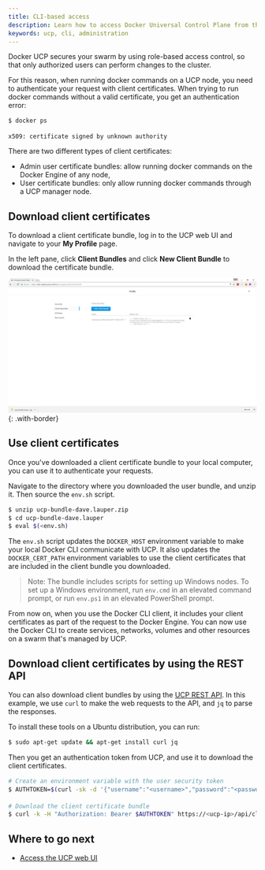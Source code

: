 ```yaml
---
title: CLI-based access
description: Learn how to access Docker Universal Control Plane from the CLI.
keywords: ucp, cli, administration
---
```


Docker UCP secures your swarm by using role-based access control,
so that only authorized users can perform changes to the cluster.

For this reason, when running docker commands on a UCP node, you need to
authenticate your request with client certificates. When trying to run docker
commands without a valid certificate, you get an authentication error:

```none
$ docker ps

x509: certificate signed by unknown authority
```

There are two different types of client certificates:

* Admin user certificate bundles: allow running docker commands on the
  Docker Engine of any node,
* User certificate bundles: only allow running docker commands through a UCP
  manager node.

## Download client certificates

To download a client certificate bundle, log in to the UCP web UI and
navigate to your **My Profile** page.

In the left pane, click **Client Bundles** and click **New Client Bundle**
to download the certificate bundle.

![](../../images/cli-based-access-1.png){: .with-border}

## Use client certificates

Once you've downloaded a client certificate bundle to your local computer, you
can use it to authenticate your requests.

Navigate to the directory where you downloaded the user bundle, and unzip it.
Then source the `env.sh` script.

```bash
$ unzip ucp-bundle-dave.lauper.zip
$ cd ucp-bundle-dave.lauper
$ eval $(<env.sh)
```

The `env.sh` script updates the `DOCKER_HOST` environment variable to make your
local Docker CLI communicate with UCP. It also updates the `DOCKER_CERT_PATH`
environment variables to use the client certificates that are included in the
client bundle you downloaded.

> Note: The bundle includes scripts for setting up Windows nodes. To set up a
> Windows environment, run `env.cmd` in an elevated command prompt, or run
> `env.ps1` in an elevated PowerShell prompt.

From now on, when you use the Docker CLI client, it includes your client
certificates as part of the request to the Docker Engine. You can now use the
Docker CLI to create services, networks, volumes and other resources on a swarm
that's managed by UCP.

## Download client certificates by using the REST API

You can also download client bundles by using the
[UCP REST API](../../../reference/api/index.md). In this example,
we use `curl` to make the web requests to the API, and `jq` to parse the
responses.

To install these tools on a Ubuntu distribution, you can run:

```bash
$ sudo apt-get update && apt-get install curl jq
```

Then you get an authentication token from UCP, and use it to download the
client certificates.

```bash
# Create an environment variable with the user security token
$ AUTHTOKEN=$(curl -sk -d '{"username":"<username>","password":"<password>"}' https://<ucp-ip>/auth/login | jq -r .auth_token)

# Download the client certificate bundle
$ curl -k -H "Authorization: Bearer $AUTHTOKEN" https://<ucp-ip>/api/clientbundle -o bundle.zip
```

## Where to go next

* [Access the UCP web UI](index.md)
